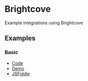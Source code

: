 # Brightcove

Example integrations using Brightcove

## Examples

### Basic

- [Code](./basic.html)
- [Demo](https://prometheantv.github.io/web-examples/brightcove/basic.html)
- [JSFiddle](https://jsfiddle.net/prometheantv/50sLba61/)
